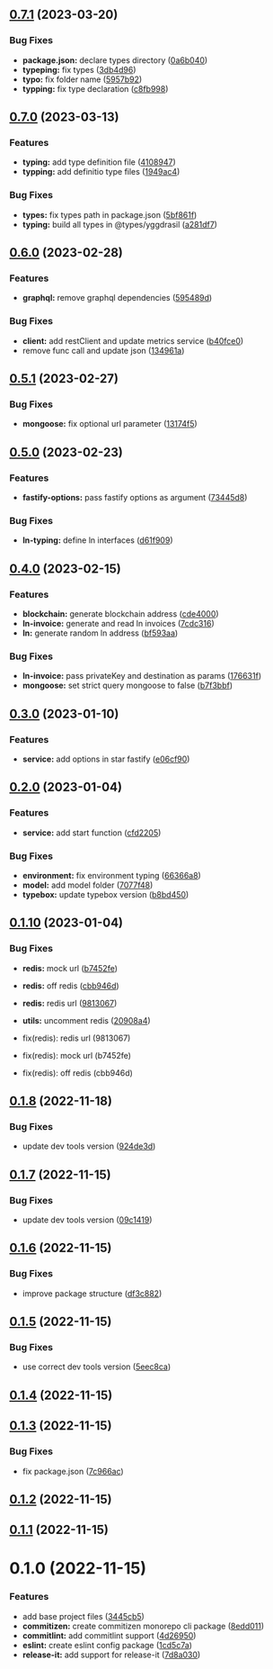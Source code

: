 

## [0.7.1](https://github.com/belo-app/yggdrasil/compare/0.7.0...0.7.1) (2023-03-20)


### Bug Fixes

* **package.json:** declare types directory ([0a6b040](https://github.com/belo-app/yggdrasil/commit/0a6b0400efab2967c18ceff2b1a5547f4e979a25))
* **typeping:** fix types ([3db4d96](https://github.com/belo-app/yggdrasil/commit/3db4d96da99cd5a310da8ef4c2a61e75746c80ec))
* **typo:** fix folder name ([5957b92](https://github.com/belo-app/yggdrasil/commit/5957b920af5ba38c3a08592fe2aa4af41ffa7bd5))
* **typping:** fix type declaration ([c8fb998](https://github.com/belo-app/yggdrasil/commit/c8fb998adf6d8881104e519bd5a98b69fdadf262))

## [0.7.0](https://github.com/belo-app/yggdrasil/compare/0.6.0...0.7.0) (2023-03-13)


### Features

* **typing:** add type definition file ([4108947](https://github.com/belo-app/yggdrasil/commit/410894727f9fd2e6a2e6caa0ce8c1e018fa1bda6))
* **typping:** add definitio type files ([1949ac4](https://github.com/belo-app/yggdrasil/commit/1949ac4bebcb402fc58ef26ef955d6791817862b))


### Bug Fixes

* **types:** fix types path in package.json ([5bf861f](https://github.com/belo-app/yggdrasil/commit/5bf861f044ce13970c5469e0d18cdeacd503b3f4))
* **typing:** build all types in @types/yggdrasil ([a281df7](https://github.com/belo-app/yggdrasil/commit/a281df72120b67fdca56b3ef55e3db958a0e9126))

## [0.6.0](https://github.com/belo-app/yggdrasil/compare/0.5.1...0.6.0) (2023-02-28)


### Features

* **graphql:** remove graphql dependencies ([595489d](https://github.com/belo-app/yggdrasil/commit/595489da97f7e276065867771ce0844aacca2e9f))


### Bug Fixes

* **client:** add restClient and update metrics service ([b40fce0](https://github.com/belo-app/yggdrasil/commit/b40fce04061454e48c17d45d4388286c4786ead1))
* remove func call and update json ([134961a](https://github.com/belo-app/yggdrasil/commit/134961a06cb3a26a4b9ad6d3f89d8eba1aacb96e))

## [0.5.1](https://github.com/belo-app/yggdrasil/compare/0.5.0...0.5.1) (2023-02-27)


### Bug Fixes

* **mongoose:** fix optional url parameter ([13174f5](https://github.com/belo-app/yggdrasil/commit/13174f5bcfa790247b0130f9aae4e57549312d2c))

## [0.5.0](https://github.com/belo-app/yggdrasil/compare/0.4.0...0.5.0) (2023-02-23)


### Features

* **fastify-options:** pass fastify options as argument ([73445d8](https://github.com/belo-app/yggdrasil/commit/73445d8d79e0fbf9ed970c154ec53c789018d4ea))


### Bug Fixes

* **ln-typing:** define ln interfaces ([d61f909](https://github.com/belo-app/yggdrasil/commit/d61f90914fa9218c23f0c6188d318942d6b89c29))

## [0.4.0](https://github.com/belo-app/yggdrasil/compare/0.3.0...0.4.0) (2023-02-15)


### Features

* **blockchain:** generate blockchain address ([cde4000](https://github.com/belo-app/yggdrasil/commit/cde40004586bad9499679276fc665aa3595b0578))
* **ln-invoice:** generate and read ln invoices ([7cdc316](https://github.com/belo-app/yggdrasil/commit/7cdc316334e5d5cf8f59721367ad34f2a35f860b))
* **ln:** generate random ln address ([bf593aa](https://github.com/belo-app/yggdrasil/commit/bf593aa76a06d5f8aa3fc9bd7190a2e82e1b0bf5))


### Bug Fixes

* **ln-invoice:** pass privateKey and destination as params ([176631f](https://github.com/belo-app/yggdrasil/commit/176631f84d7c5911996bd8d3a930739393135f61))
* **mongoose:** set strict query mongoose to false ([b7f3bbf](https://github.com/belo-app/yggdrasil/commit/b7f3bbf483a1a16ab4e1d95bf9f5b4e467719f77))

## [0.3.0](https://github.com/belo-app/yggdrasil/compare/0.2.0...0.3.0) (2023-01-10)


### Features

* **service:** add options in star fastify ([e06cf90](https://github.com/belo-app/yggdrasil/commit/e06cf908fbb7347944ae406a359b8a91c6355f50))

## [0.2.0](https://github.com/belo-app/yggdrasil/compare/0.1.10...0.2.0) (2023-01-04)


### Features

* **service:** add start function ([cfd2205](https://github.com/belo-app/yggdrasil/commit/cfd220532da6f8bffaa3b7d7b94e3aa26d78f9da))


### Bug Fixes

* **environment:** fix environment typing ([66366a8](https://github.com/belo-app/yggdrasil/commit/66366a8f74dfa5fdd550a456ddd02a93abab900b))
* **model:** add model folder ([7077f48](https://github.com/belo-app/yggdrasil/commit/7077f480b491441e44b7b38e85f2e28af061a7fb))
* **typebox:** update typebox version ([b8bd450](https://github.com/belo-app/yggdrasil/commit/b8bd450fce2d6ec61615d1ddf02dce55bcc69df9))

## [0.1.10](https://github.com/belo-app/yggdrasil/compare/0.1.9...0.1.10) (2023-01-04)


### Bug Fixes

* **redis:** mock url ([b7452fe](https://github.com/belo-app/yggdrasil/commit/b7452fe12b0fd34fabe0ff2ee46537adc5f05e8a))
* **redis:** off redis ([cbb946d](https://github.com/belo-app/yggdrasil/commit/cbb946da4843cd8bf1b281f242cf9fad552fde4d))
* **redis:** redis url ([9813067](https://github.com/belo-app/yggdrasil/commit/98130675a44dbce35637b9bfd74786ed5acd3518))
* **utils:** uncomment redis ([20908a4](https://github.com/belo-app/yggdrasil/commit/20908a405aef252dd120b3e653023a66ffc4091e))

* fix(redis): redis url (9813067)
* fix(redis): mock url (b7452fe)
* fix(redis): off redis (cbb946d)

## [0.1.8](https://github.com/belo-app/yggdrasil/compare/0.1.7...0.1.8) (2022-11-18)


### Bug Fixes

* update dev tools version ([924de3d](https://github.com/belo-app/yggdrasil/commit/924de3d9293c4004d2b2853d056f3b6d70705246))

## [0.1.7](https://github.com/belo-app/yggdrasil/compare/0.1.6...0.1.7) (2022-11-15)


### Bug Fixes

* update dev tools version ([09c1419](https://github.com/belo-app/yggdrasil/commit/09c14190c6d326bc08b2d1f0eb7ef016444172d5))

## [0.1.6](https://github.com/belo-app/yggdrasil/compare/0.1.5...0.1.6) (2022-11-15)


### Bug Fixes

* improve package structure ([df3c882](https://github.com/belo-app/yggdrasil/commit/df3c882bec9eecb2e5ea93d6dcab1a539f5e2ca8))

## [0.1.5](https://github.com/belo-app/yggdrasil/compare/0.1.4...0.1.5) (2022-11-15)


### Bug Fixes

* use correct dev tools version ([5eec8ca](https://github.com/belo-app/yggdrasil/commit/5eec8ca5fdbcdfe3784d3c9a316cf947f3da6226))

## [0.1.4](https://github.com/belo-app/yggdrasil/compare/0.1.3...0.1.4) (2022-11-15)

## [0.1.3](https://github.com/belo-app/yggdrasil/compare/0.1.2...0.1.3) (2022-11-15)

### Bug Fixes

* fix package.json ([7c966ac](https://github.com/belo-app/yggdrasil/commit/7c966ac4874645c49ce6404ac333bfbd437f6c52))

## [0.1.2](https://github.com/belo-app/yggdrasil/compare/0.1.1...0.1.2) (2022-11-15)

## [0.1.1](https://github.com/belo-app/yggdrasil/compare/0.1.0...0.1.1) (2022-11-15)

# 0.1.0 (2022-11-15)

### Features

* add base project files ([3445cb5](https://github.com/belo-app/yggdrasil/commit/3445cb5d1dfe049bde8f87241d341ba6ca137119))
* **commitizen:** create commitizen monorepo cli package ([8edd011](https://github.com/belo-app/yggdrasil/commit/8edd011db2c4eb7b71d2769a5d950d11d8becfe2))
* **commitlint:** add commitlint support ([4d26950](https://github.com/belo-app/yggdrasil/commit/4d269506b2c086d9367e352737b693e22a642ab9))
* **eslint:** create eslint config package ([1cd5c7a](https://github.com/belo-app/yggdrasil/commit/1cd5c7a54576daa589c14586dc644b9480bb35cd))
* **release-it:** add support for release-it ([7d8a030](https://github.com/belo-app/yggdrasil/commit/7d8a030aacc10376061bf21be6b9fd87b7a8d979))